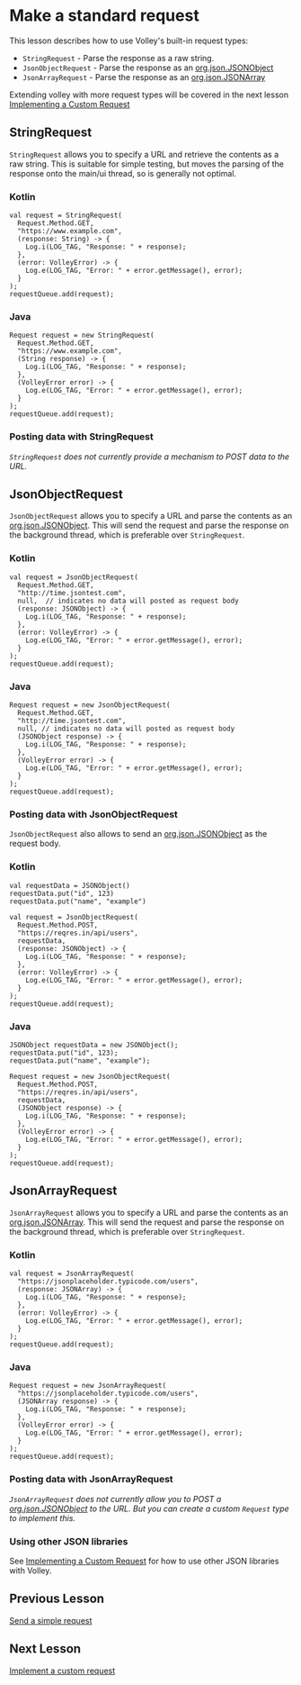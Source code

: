 # Make a standard request
This lesson describes how to use Volley's built-in request types:

- `StringRequest` - Parse the response as a raw string.
- `JsonObjectRequest` - Parse the response as an [org.json.JSONObject](https://developer.android.com/reference/org/json/JSONObject)
- `JsonArrayRequest` - Parse the response as an [org.json.JSONArray](https://developer.android.com/reference/org/json/JSONArray)

Extending volley with more request types will be covered in the next lesson [Implementing a Custom Request](request-custom.md)


## StringRequest
`StringRequest` allows you to specify a URL and retrieve the contents as a raw string. This is suitable for simple testing, but moves the parsing of the response onto the main/ui thread, so is generally not optimal.

### Kotlin
```
val request = StringRequest(
  Request.Method.GET, 
  "https://www.example.com",
  (response: String) -> {
    Log.i(LOG_TAG, "Response: " + response);
  },
  (error: VolleyError) -> {
    Log.e(LOG_TAG, "Error: " + error.getMessage(), error);
  }
);
requestQueue.add(request);
```

### Java
```
Request request = new StringRequest(
  Request.Method.GET, 
  "https://www.example.com",
  (String response) -> {
    Log.i(LOG_TAG, "Response: " + response);
  },
  (VolleyError error) -> {
    Log.e(LOG_TAG, "Error: " + error.getMessage(), error);
  }
);
requestQueue.add(request);
```

### Posting data with StringRequest

*`StringRequest` does not currently provide a mechanism to POST data to the URL.*


## JsonObjectRequest
`JsonObjectRequest` allows you to specify a URL and parse the contents as an [org.json.JSONObject](https://developer.android.com/reference/org/json/JSONObject). This will send the request and parse the response on the background thread, which is preferable over `StringRequest`.

### Kotlin
```
val request = JsonObjectRequest(
  Request.Method.GET, 
  "http://time.jsontest.com",
  null,  // indicates no data will posted as request body
  (response: JSONObject) -> {
    Log.i(LOG_TAG, "Response: " + response);
  },
  (error: VolleyError) -> {
    Log.e(LOG_TAG, "Error: " + error.getMessage(), error);
  }
);
requestQueue.add(request);
```

### Java
```
Request request = new JsonObjectRequest(
  Request.Method.GET, 
  "http://time.jsontest.com",
  null, // indicates no data will posted as request body
  (JSONObject response) -> {
    Log.i(LOG_TAG, "Response: " + response);
  },
  (VolleyError error) -> {
    Log.e(LOG_TAG, "Error: " + error.getMessage(), error);
  }
);
requestQueue.add(request);
```

### Posting data with JsonObjectRequest
`JsonObjectRequest` also allows to send an [org.json.JSONObject](https://developer.android.com/reference/org/json/JSONObject) as the request body.

### Kotlin
```
val requestData = JSONObject()
requestData.put("id", 123)
requestData.put("name", "example")

val request = JsonObjectRequest(
  Request.Method.POST, 
  "https://reqres.in/api/users",
  requestData,
  (response: JSONObject) -> {
    Log.i(LOG_TAG, "Response: " + response);
  },
  (error: VolleyError) -> {
    Log.e(LOG_TAG, "Error: " + error.getMessage(), error);
  }
);
requestQueue.add(request);
```

### Java
```
JSONObject requestData = new JSONObject();
requestData.put("id", 123);
requestData.put("name", "example");

Request request = new JsonObjectRequest(
  Request.Method.POST, 
  "https://reqres.in/api/users",
  requestData,
  (JSONObject response) -> {
    Log.i(LOG_TAG, "Response: " + response);
  },
  (VolleyError error) -> {
    Log.e(LOG_TAG, "Error: " + error.getMessage(), error);
  }
);
requestQueue.add(request);
```


## JsonArrayRequest
`JsonArrayRequest` allows you to specify a URL and parse the contents as an [org.json.JSONArray](https://developer.android.com/reference/org/json/JSONArray). This will send the request and parse the response on the background thread, which is preferable over `StringRequest`.

### Kotlin
```
val request = JsonArrayRequest(
  "https://jsonplaceholder.typicode.com/users",
  (response: JSONArray) -> {
    Log.i(LOG_TAG, "Response: " + response);
  },
  (error: VolleyError) -> {
    Log.e(LOG_TAG, "Error: " + error.getMessage(), error);
  }
);
requestQueue.add(request);
```

### Java
```
Request request = new JsonArrayRequest(
  "https://jsonplaceholder.typicode.com/users",
  (JSONArray response) -> {
    Log.i(LOG_TAG, "Response: " + response);
  },
  (VolleyError error) -> {
    Log.e(LOG_TAG, "Error: " + error.getMessage(), error);
  }
);
requestQueue.add(request);
```

### Posting data with JsonArrayRequest
*`JsonArrayRequest` does not currently allow you to POST a [org.json.JSONObject](https://developer.android.com/reference/org/json/JSONObject) to the URL. But you can create a custom `Request` type to implement this.*



### Using other JSON libraries
See [Implementing a Custom Request](request-custom.md) for how to use other JSON libraries with Volley. 


## Previous Lesson
[Send a simple request](request-simple.md)

## Next Lesson
[Implement a custom request](request-custom.md)